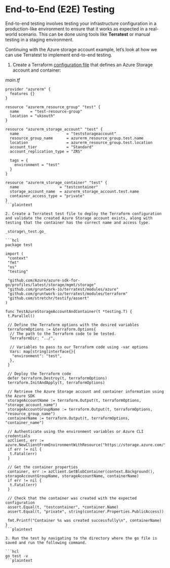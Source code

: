 # End-to-End (E2E) Testing

End-to-end testing involves testing your infrastructure configuration in a production-like environment to ensure that it works as expected in a real-world scenario. This can be done using tools like **Terratest** or manual testing in a staging environment.

Continuing with the Azure storage account example, let’s look at how we can use Terratest to implement end-to-end testing.

1. Create a Terraform [configuration file](https://spacelift.io/blog/terraform-files) that defines an Azure Storage account and container:

_main.tf_

```hcl
provider "azurerm" {
  features {}
}

resource "azurerm_resource_group" "test" {
  name     = "test-resource-group"
  location = "uksouth"
}

resource "azurerm_storage_account" "test" {
  name                     = "teststorageaccount"
  resource_group_name      = azurerm_resource_group.test.name
  location                 = azurerm_resource_group.test.location
  account_tier             = "Standard"
  account_replication_type = "ZRS"

  tags = {
    environment = "test"
  }
}

resource "azurerm_storage_container" "test" {
  name                  = "testcontainer"
  storage_account_name  = azurerm_storage_account.test.name
  container_access_type = "private"
}
```plaintext

2. Create a Terratest test file to deploy the Terraform configuration and validate the created Azure Storage account exists, along with testing that the container has the correct name and access type.

_storage\_test.go_

```hcl
package test

import (
 "context"
 "fmt"
 "os"
 "testing"

 "github.com/Azure/azure-sdk-for-go/profiles/latest/storage/mgmt/storage"
 "github.com/gruntwork-io/terratest/modules/azure"
 "github.com/gruntwork-io/terratest/modules/terraform"
 "github.com/stretchr/testify/assert"
)

func TestAzureStorageAccountAndContainer(t *testing.T) {
 t.Parallel()

 // Define the Terraform options with the desired variables
 terraformOptions := &terraform.Options{
  // The path to the Terraform code to be tested.
  TerraformDir: "../",

  // Variables to pass to our Terraform code using -var options
  Vars: map[string]interface{}{
   "environment": "test",
  },
 }

 // Deploy the Terraform code
 defer terraform.Destroy(t, terraformOptions)
 terraform.InitAndApply(t, terraformOptions)

 // Retrieve the Azure Storage account and container information using the Azure SDK
 storageAccountName := terraform.Output(t, terraformOptions, "storage_account_name")
 storageAccountGroupName := terraform.Output(t, terraformOptions, "resource_group_name")
 containerName := terraform.Output(t, terraformOptions, "container_name")

 // Authenticate using the environment variables or Azure CLI credentials
 azClient, err := azure.NewClientFromEnvironmentWithResource("https://storage.azure.com/")
 if err != nil {
  t.Fatal(err)
 }

 // Get the container properties
 container, err := azClient.GetBlobContainer(context.Background(), storageAccountGroupName, storageAccountName, containerName)
 if err != nil {
  t.Fatal(err)
 }

 // Check that the container was created with the expected configuration
 assert.Equal(t, "testcontainer", *container.Name)
 assert.Equal(t, "private", string(container.Properties.PublicAccess))

 fmt.Printf("Container %s was created successfully\n", containerName)
}
```plaintext

3. Run the test by navigating to the directory where the go file is saved and run the following command.

```hcl
go test -v
```plaintext
